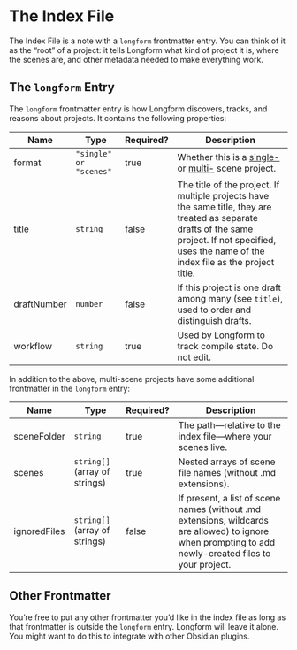 # The Index File

The Index File is a note with a `longform` frontmatter entry. You can think of it as the “root” of a project: it tells Longform what kind of project it is, where the scenes are, and other metadata needed to make everything work.

## The `longform` Entry

The `longform` frontmatter entry is how Longform discovers, tracks, and reasons about projects. It contains the following properties:

| Name        | Type                   | Required? | Description                                                                                                                                                                                          |
| ----------- | ---------------------- | --------- | ---------------------------------------------------------------------------------------------------------------------------------------------------------------------------------------------------- |
| format      | `"single" or "scenes"` | true      | Whether this is a [single-](./SINGLE_SCENE_PROJECTS.md) or [multi-](./MULTIPLE_SCENE_PROJECTS.md) scene project.                                                                                     |
| title       | `string`               | false     | The title of the project. If multiple projects have the same title, they are treated as separate drafts of the same project. If not specified, uses the name of the index file as the project title. |
| draftNumber | `number`               | false     | If this project is one draft among many (see `title`), used to order and distinguish drafts.                                                                                                         |
| workflow    | `string`               | true      | Used by Longform to track compile state. Do not edit.                                                                                                                                                |

In addition to the above, multi-scene projects have some additional frontmatter in the `longform` entry:

| Name         | Type                          | Required? | Description                                                                                                                                            |
| ------------ | ----------------------------- | --------- | ------------------------------------------------------------------------------------------------------------------------------------------------------ |
| sceneFolder  | `string`                      | true      | The path—relative to the index file—where your scenes live.                                                                                            |
| scenes       | `string[]` (array of strings) | true      | Nested arrays of scene file names (without .md extensions).                                                                                            |
| ignoredFiles | `string[]` (array of strings) | false     | If present, a list of scene names (without .md extensions, wildcards are allowed) to ignore when prompting to add newly-created files to your project. |

## Other Frontmatter

You’re free to put any other frontmatter you’d like in the index file as long as that frontmatter is outside the `longform` entry. Longform will leave it alone. You might want to do this to integrate with other Obsidian plugins.
